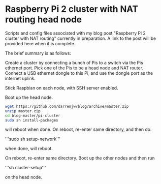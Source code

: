 # Raspberry Pi 2 cluster with NAT routing head node

Scripts and config files associated with my blog post "Raspberry Pi 2 cluster with NAT routing" currently in preparation. A link to the post will be provided here when it is complete.

The brief summary is as follows:

Create a cluster by connecting a bunch of Pis to a switch via the Pis ethernet port. Pick one of the Pis to be a head node and NAT router. Connect a USB ethernet dongle to this Pi, and use the dongle port as the internet uplink.

Stick Raspbian on each node, with SSH server enabled.

Boot up the head node.

```bash
wget https://github.com/darrenjw/blog/archive/master.zip
unzip master.zip
cd blog-master/pi-cluster
sudo sh install-packages
```

will reboot when done. On reboot, re-enter same directory, and then do:

'''sudo sh setup-network'''

when done, will reboot.

On reboot, re-enter same directory. Boot up the other nodes and then run 

'''sh cluster-setup'''

on the head node.


